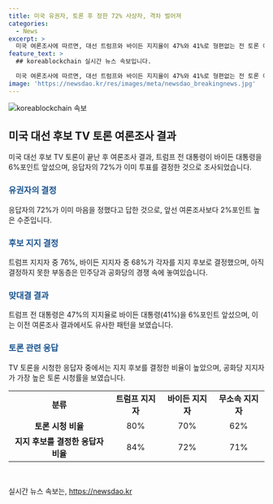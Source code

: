 ```yaml
---
title: 미국 유권자, 토론 후 정한 72% 사상자, 격차 벌어져
categories:
  - News
excerpt: >
  미국 여론조사에 따르면, 대선 트럼프와 바이든 지지율이 47%와 41%로 형편없는 전 토론 이후에도 큰 변화가 없다. 하버드대 미국 정치연구센터 조사에 따르면, 유권자의 72%가 이미 지지를 결정했으며, 트럼프와 바이든의 지지자들은 서로 다른 의견을 보였다. 이에 대한 반응과 TV토론에 대한 지지자들의 의견을 종합해보면, 대선이 어떻게 전개될지에 대한 흥미로운 전망을 보여주고 있다.
feature_text: >
  ## koreablockchain 실시간 뉴스 속보입니다.

  미국 여론조사에 따르면, 대선 트럼프와 바이든 지지율이 47%와 41%로 형편없는 전 토론 이후에도 큰 변화가 없다. 하버드대 미국 정치연구센터 조사에 따르면, 유권자의 72%가 이미 지지를 결정했으며, 트럼프와 바이든의 지지자들은 서로 다른 의견을 보였다. 이에 대한 반응과 TV토론에 대한 지지자들의 의견을 종합해보면, 대선이 어떻게 전개될지에 대한 흥미로운 전망을 보여주고 있다.
image: 'https://newsdao.kr/res/images/meta/newsdao_breakingnews.jpg'
---
```


<p><img src="https://newsdao.kr/res/images/meta/newsdao_breakingnews.jpg" alt="koreablockchain 속보" /></p>

<h2 data-ke-size="size26">미국 대선 후보 TV 토론 여론조사 결과</h2>

<p data-ke-size="size16">미국 대선 후보 TV 토론이 끝난 후 여론조사 결과, 트럼프 전 대통령이 바이든 대통령을 6%포인트 앞섰으며, 응답자의 72%가 이미 투표를 결정한 것으로 조사되었습니다.</p>

<h3><b><span style="color: #1a5490;">유권자의 결정</span></b></h3>

<p data-ke-size="size16">응답자의 72%가 이미 마음을 정했다고 답한 것으로, 앞선 여론조사보다 2%포인트 높은 수준입니다.</p>

<h3><b><span style="color: #1a5490;">후보 지지 결정</span></b></h3>

<p data-ke-size="size16">트럼프 지지자 중 76%, 바이든 지지자 중 68%가 각자를 지지 후보로 결정했으며, 아직 결정하지 못한 부동층은 민주당과 공화당의 경쟁 속에 놓여있습니다.</p>

<h3><b><span style="color: #1a5490;">맞대결 결과</span></b></h3>

<p data-ke-size="size16">트럼프 전 대통령은 47%의 지지율로 바이든 대통령(41%)을 6%포인트 앞섰으며, 이는 이전 여론조사 결과에서도 유사한 패턴을 보였습니다.</p>

<h3><b><span style="color: #1a5490;">토론 관련 응답</span></b></h3>

<p data-ke-size="size16">TV 토론을 시청한 응답자 중에서는 지지 후보를 결정한 비율이 높았으며, 공화당 지지자가 가장 높은 토론 시청률을 보였습니다.</p>

<table>
    <tr>
        <td style="text-align: center; height: 17px;"><b>분류</b></td>
        <td style="text-align: center; height: 17px;"><b>트럼프 지지자</b></td>
        <td style="text-align: center; height: 17px;"><b>바이든 지지자</b></td>
        <td style="text-align: center; height: 17px;"><b>무소속 지지자</b></td>
    </tr>
    <tr>
        <td style="text-align: center; height: 17px;"><b>토론 시청 비율</b></td>
        <td style="text-align: center; height: 17px;">80%</td>
        <td style="text-align: center; height: 17px;">70%</td>
        <td style="text-align: center; height: 17px;">62%</td>
    </tr>
    <tr>
        <td style="text-align: center; height: 17px;"><b>지지 후보를 결정한 응답자 비율</b></td>
        <td style="text-align: center; height: 17px;">84%</td>
        <td style="text-align: center; height: 17px;">72%</td>
        <td style="text-align: center; height: 17px;">71%</td>
    </tr>
</table>

<p data-ke-size="size16">&nbsp;</p>
실시간 뉴스 속보는, <a href="https://newsdao.kr" rel="dofollow">https://newsdao.kr</a>


